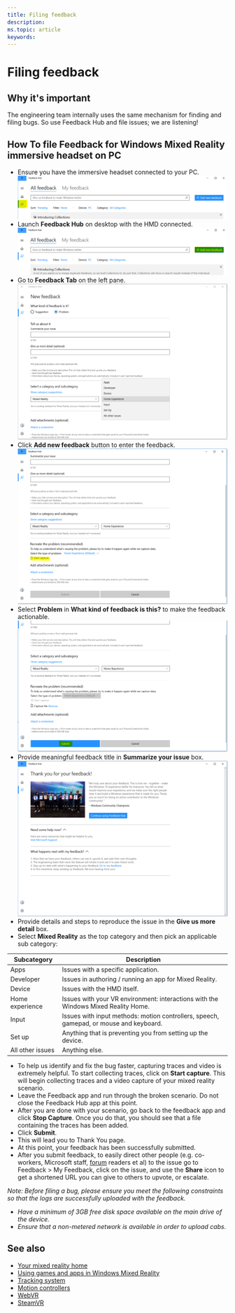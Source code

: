 ```yaml
---
title: Filing feedback
description: 
ms.topic: article
keywords: 
---
```




# Filing feedback

## Why it's important

The engineering team internally uses the same mechanism for finding and filing bugs. So use Feedback Hub and file issues; we are listening!

## How To file Feedback for Windows Mixed Reality immersive headset on PC
* Ensure you have the immersive headset connected to your PC.![Feedback Tab](images/feedback1.png)
* Launch **Feedback Hub** on desktop with the HMD connected.![Add new feedback](images/feedback2.png)
* Go to **Feedback Tab** on the left pane. ![Details and repro steps](images/feedback3.png)
* Click **Add new feedback** button to enter the feedback.![Start Capture](images/feedback4.png)
* Select **Problem** in **What kind of feedback is this?** to make the feedback actionable.![Submit](images/feedback5.png)
* Provide meaningful feedback title in **Summarize your issue** box.![Thank You](images/feedback6.png)
* Provide details and steps to reproduce the issue in the **Give us more detail** box.
* Select **Mixed Reality** as the top category and then pick an applicable sub category:

| Subcategory      | Description                                                                           |
|------------------|---------------------------------------------------------------------------------------|
| Apps             | Issues with a specific application.                                                   |
| Developer        | Issues in authoring / running an app for Mixed Reality.                               |
| Device           | Issues with the HMD itself.                                                           |
| Home experience  | Issues with your VR environment: interactions with the Windows Mixed Reality Home.    |
| Input            | Issues with input methods: motion controllers, speech, gamepad, or mouse and keyboard.|
| Set up           | Anything that is preventing you from setting up the device.                           |
| All other issues | Anything else.                                                                        |


* To help us identify and fix the bug faster, capturing traces and video is extremely helpful. To start collecting traces, click on **Start capture**. This will begin collecting traces and a video capture of your mixed reality scenario.
* Leave the Feedback app and run through the broken scenario. Do not close the Feedback Hub app at this point.
* After you are done with your scenario, go back to the feedback app and click **Stop Capture**. Once you do that, you should see that a file containing the traces has been added.
* Click **Submit**.
* This will lead you to Thank You page.
* At this point, your feedback has been successfully submitted.
* After you submit feedback, to easily direct other people (e.g. co-workers, Microsoft staff, [forum](https://forums.hololens.com/) readers et al) to the issue go to Feedback > My Feedback, click on the issue, and use the **Share** icon to get a shortened URL you can give to others to upvote, or escalate.

*Note: Before filing a bug, please ensure you meet the following constraints so that the logs are successfully uploaded with the feedback.*
* *Have a minimum of 3GB free disk space available on the main drive of the device.*
* *Ensure that a non-metered network is available in order to upload cabs.*


## See also
* [Your mixed reality home](your-mixed-reality-home.md)
* [Using games and apps in Windows Mixed Reality](using-games-and-apps-in-windows-mixed-reality.md)
* [Tracking system](tracking-system.md)
* [Motion controllers](motion-controllers.md)
* [WebVR](webvr.md)
* [SteamVR](wsing-steamvr-with-windows-mixed-reality.md)
